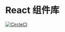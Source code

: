 #  React 组件库
[![CircleCI](https://dl.circleci.com/status-badge/img/gh/botshen/gulu-ui-2/tree/main.svg?style=svg)](https://dl.circleci.com/status-badge/redirect/gh/botshen/gulu-ui-2/tree/main)
